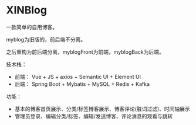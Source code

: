 # XINBlog
一款简单的自用博客。

myblog为旧版的，前后端不分离。

之后重构为前后端分离，myblogFront为前端，myblogBack为后端。

技术栈：
+ 前端： Vue + JS + axios + Semantic UI + Element UI
+ 后端： Spring Boot + Mybatis + MySQL + Redis + Kafka

功能：
+ 基本的博客首页展示、分类/标签博客展示、博客评论(脏词过滤)、时间轴展示
+ 管理员登录、编辑分类/标签、编辑/发送博客、评论消息的观看与跳转
